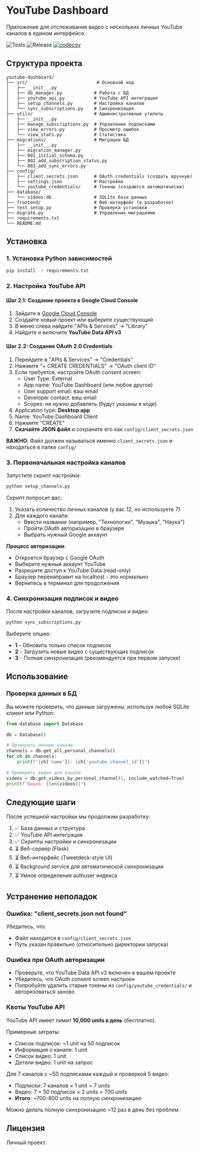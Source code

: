 # YouTube Dashboard

Приложение для отслеживания видео с нескольких личных YouTube каналов в едином интерфейсе.

![Tests](https://github.com/ViacheslavK/youtube-dashboards/actions/workflows/test.yml/badge.svg)
![Release](https://github.com/ViacheslavK/youtube-dashboards/actions/workflows/release.yml/badge.svg)
[![codecov](https://codecov.io/gh/ViacheslavK/youtube-dashboards/branch/main/graph/badge.svg)](https://codecov.io/gh/ViacheslavK/youtube-dashboards)

## Структура проекта

```
youtube-dashboard/
├── src/                          # Основной код
│   ├── __init__.py
│   ├── db_manager.py            # Работа с БД
│   ├── youtube_api.py           # YouTube API интеграция
│   ├── setup_channels.py        # Настройка каналов
│   └── sync_subscriptions.py    # Синхронизация
├── utils/                       # Административные утилиты
│   ├── __init__.py
│   ├── manage_subscriptions.py  # Управление подписками
│   ├── view_errors.py           # Просмотр ошибок
│   └── view_stats.py            # Статистика
├── migrations/                  # Миграции БД
│   ├── __init__.py
│   ├── migration_manager.py
│   ├── 001_initial_schema.py
│   ├── 002_add_subscription_status.py
│   └── 003_add_sync_errors.py
├── config/
│   ├── client_secrets.json      # OAuth credentials (создать вручную)
│   ├── settings.json            # Настройки
│   └── youtube_credentials/     # Токены (создаются автоматически)
├── database/
│   └── videos.db                # SQLite база данных
├── frontend/                    # Веб-интерфейс (в разработке)
├── test_setup.py                # Проверка установки
├── migrate.py                   # Управление миграциями
├── requirements.txt
└── README.md
```

## Установка

### 1. Установка Python зависимостей

```bash
pip install -r requirements.txt
```

### 2. Настройка YouTube API

#### Шаг 2.1: Создание проекта в Google Cloud Console

1. Зайдите в [Google Cloud Console](https://console.cloud.google.com/)
2. Создайте новый проект или выберите существующий
3. В меню слева найдите "APIs & Services" → "Library"
4. Найдите и включите **YouTube Data API v3**

#### Шаг 2.2: Создание OAuth 2.0 Credentials

1. Перейдите в "APIs & Services" → "Credentials"
2. Нажмите "+ CREATE CREDENTIALS" → "OAuth client ID"
3. Если требуется, настройте OAuth consent screen:
   - User Type: External
   - App name: YouTube Dashboard (или любое другое)
   - User support email: ваш email
   - Developer contact: ваш email
   - Scopes: не нужно добавлять (будут указаны в коде)
4. Application type: **Desktop app**
5. Name: YouTube Dashboard Client
6. Нажмите "CREATE"
7. **Скачайте JSON файл** и сохраните его как `config/client_secrets.json`

**ВАЖНО**: Файл должен называться именно `client_secrets.json` и находиться в папке `config/`

### 3. Первоначальная настройка каналов

Запустите скрипт настройки:

```bash
python setup_channels.py
```

Скрипт попросит вас:
1. Указать количество личных каналов (у вас 12, но используете 7)
2. Для каждого канала:
   - Ввести название (например, "Технологии", "Музыка", "Наука")
   - Пройти OAuth авторизацию в браузере
   - Выбрать нужный Google аккаунт

**Процесс авторизации**:
- Откроется браузер с Google OAuth
- Выберите нужный аккаунт YouTube
- Разрешите доступ к YouTube Data (read-only)
- Браузер перенаправит на localhost - это нормально
- Вернитесь в терминал для продолжения

### 4. Синхронизация подписок и видео

После настройки каналов, загрузите подписки и видео:

```bash
python sync_subscriptions.py
```

Выберите опцию:
- **1** - Обновить только список подписок
- **2** - Загрузить новые видео с существующих подписок
- **3** - Полная синхронизация (рекомендуется при первом запуске)

## Использование

### Проверка данных в БД

Вы можете проверить, что данные загружены, используя любой SQLite клиент или Python:

```python
from database import Database

db = Database()

# Проверить личные каналы
channels = db.get_all_personal_channels()
for ch in channels:
    print(f"{ch['name']}: {ch['youtube_channel_id']}")

# Проверить видео для канала
videos = db.get_videos_by_personal_channel(1, include_watched=True)
print(f"Видео: {len(videos)}")
```

## Следующие шаги

После успешной настройки мы продолжим разработку:

1. ✅ База данных и структура
2. ✅ YouTube API интеграция
3. ✅ Скрипты настройки и синхронизации
4. ⏳ Веб-сервер (Flask)
5. ⏳ Веб-интерфейс (Tweetdeck-style UI)
6. ⏳ Background service для автоматической синхронизации
7. ⏳ Умное определение authuser индекса

## Устранение неполадок

### Ошибка: "client_secrets.json not found"

Убедитесь, что:
- Файл находится в `config/client_secrets.json`
- Путь указан правильно (относительно директории запуска)

### Ошибка при OAuth авторизации

- Проверьте, что YouTube Data API v3 включен в вашем проекте
- Убедитесь, что OAuth consent screen настроен
- Попробуйте удалить старые токены из `config/youtube_credentials/` и авторизоваться заново

### Квоты YouTube API

YouTube API имеет лимит **10,000 units в день** (бесплатно).

Примерные затраты:
- Список подписок: ~1 unit на 50 подписок
- Информация о канале: 1 unit
- Список видео: 1 unit
- Детали видео: 1 unit на запрос

Для 7 каналов с ~50 подписками каждый и проверкой 5 видео:
- Подписки: 7 каналов × 1 unit = 7 units
- Видео: 7 × 50 подписок × 2 units = 700 units
- **Итого**: ~700-800 units на полную синхронизацию

Можно делать полную синхронизацию ~12 раз в день без проблем.

## Лицензия

Личный проект.
